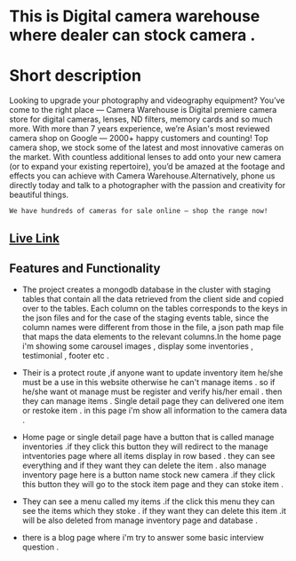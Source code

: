 # This is Digital camera warehouse where dealer can stock camera . 


# Short description 

Looking to upgrade your photography and videography equipment? You’ve come to the right place — Camera Warehouse is Digital premiere camera store for digital cameras, lenses, ND filters, memory cards and so much more. With more than 7 years experience, we’re Asian's most reviewed camera shop on Google — 2000+ happy customers and counting! Top camera shop, we stock some of the latest and most innovative cameras on the market. With countless additional lenses to add onto your new camera (or to expand your existing repertoire), you’d be amazed at the footage and effects you can achieve with Camera Warehouse.Alternatively, phone us directly today and talk to a photographer with the passion and creativity for beautiful things.

    We have hundreds of cameras for sale online — shop the range now!



## [Live Link](https://digital-camera-warehouse.web.app/)



##  Features and Functionality
 

*  The project creates a mongodb database in the cluster with staging tables that contain all the data retrieved from the client side and copied over to the tables.  Each column on the tables corresponds to the keys in the json files and for the case of the staging events table, since the column names were different from those in the file,  a json path map file that maps the data elements to the relevant columns.In the home page i'm showing some carousel images , display some inventories , testimonial , footer etc .


* Their is a protect route ,if anyone want to update inventory item he/she must be a use in this website otherwise he can't manage items . so if he/she want ot manage must be register and verify his/her email .  then they can manage items .  Single detail page they can delivered one item or restoke item . in this page i'm show all information to the camera data . 

* Home page or single detail  page have a button that is called manage inventories .if they click this button they will redirect to the manage intventories page where all items display in row based . they can see everything and if they want they can delete the item . also manage inventory page here is a button name stock new camera .if they click this button they will go to the stock item page and they can stoke item . 

* They can see a menu called my items .if the click this menu they can see the items which they stoke . if they want they can delete this item .it will be also deleted from manage inventory page and database . 

* there is a blog page where i'm try to answer some basic interview question . 

